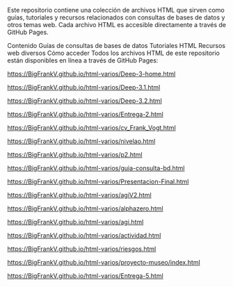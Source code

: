 Este repositorio contiene una colección de archivos HTML que sirven como guías, tutoriales y recursos relacionados con consultas de bases de datos y otros temas web. Cada archivo HTML es accesible directamente a través de GitHub Pages.

Contenido
Guías de consultas de bases de datos
Tutoriales HTML
Recursos web diversos
Cómo acceder
Todos los archivos HTML de este repositorio están disponibles en línea a través de GitHub Pages:



https://BigFrankV.github.io/html-varios/Deep-3-home.html

https://BigFrankV.github.io/html-varios/Deep-3.1.html

https://BigFrankV.github.io/html-varios/Deep-3.2.html

https://BigFrankV.github.io/html-varios/Entrega-2.html

https://BigFrankV.github.io/html-varios/cv_Frank_Vogt.html

https://BigFrankV.github.io/html-varios/nivelao.html

https://BigFrankV.github.io/html-varios/p2.html

https://BigFrankV.github.io/html-varios/guia-consulta-bd.html

https://BigFrankV.github.io/html-varios/Presentacion-Final.html

https://BigFrankV.github.io/html-varios/agiV2.html

https://BigFrankV.github.io/html-varios/alphazero.html

https://BigFrankV.github.io/html-varios/agi.html

https://BigFrankV.github.io/html-varios/actividad.html

https://BigFrankV.github.io/html-varios/riesgos.html

https://BigFrankV.github.io/html-varios/proyecto-museo/index.html

https://BigFrankV.github.io/html-varios/Entrega-5.html

